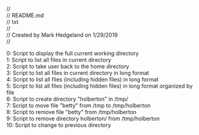 // <br>
// README.md <br>
// txt <br>
// <br>
// Created by Mark Hedgeland on 1/29/2019 <br>
// <br>

0: Script to display the full current working directory <br>
1: Script to list all files in current directory <br>
2: Script to take user back to the home directory <br>
3: Script to list all files in current directory in long format <br>
4: Script to list all files (including hidden files) in long format <br>
5: Script to list all files (including hidden files) in long format organized by file <br>
6: Script to create directory "holberton" in /tmp/ <br>
7: Script to move file "betty" from /tmp to /tmp/holberton <br>
8: Script to remove file "betty" from /tmp/holberton <br>
9: Script to remove directory holberton/ from /tmp/holberton <br>
10: Script to change to previous directory <br>